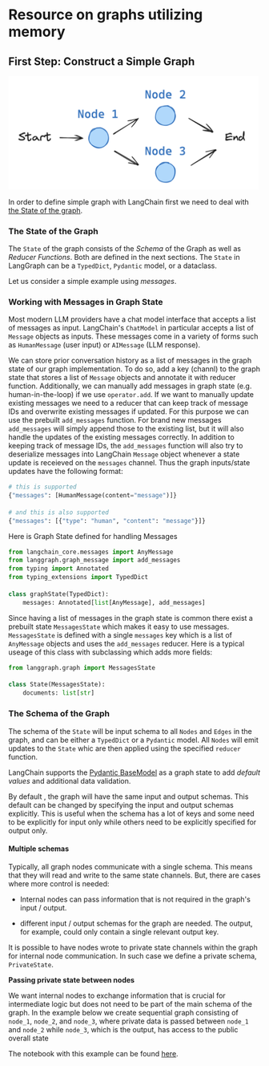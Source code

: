 # Resource on graphs utilizing memory

## First Step: Construct a Simple Graph

<!-- ![Figure: Simple Graph with LangChain](../../../images/simple_graph.png) -->

<img src="../../../images/simple_graph.png" alt="Figure: Simple Graph with LangChain" width="500"/>

In order to define simple graph with LangChain first we need to deal with [the State of the graph](https://langchain-ai.github.io/langgraph/concepts/low_level/#state).

### The State of the Graph

The `State` of the graph consists of the _Schema_ of the Graph as well as _Reducer Functions_. Both are defined in the next sections.
The `State` in LangGraph can be a `TypedDict`, `Pydantic` model, or a dataclass. 

Let us consider a simple example using _messages_.

### Working with Messages in Graph State

Most modern LLM providers have a chat model interface that accepts a list of messages as input. LangChain's `ChatModel` in particular accepts a list of `Message` objects as inputs. These messages come in a variety of forms such as `HumanMessage` (user input) or `AIMessage` (LLM response). 

We can store prior conversation history as a list of messages in the graph state of our graph implementation. To do so, add a key (channl) to the graph state that stores a list of `Message` objects and annotate it with reducer function. 
  Additionally, we can manually add messages in graph state (e.g. human-in-the-loop) if we use `operator.add`. 
  If we want to manually update existing messages we need to a reducer that can keep track of message IDs and overwrite existing messages if updated. For this purpose we can use the prebuilt `add_messages` function. For brand new messages `add_messages` will simply append those to the existing list, but it will also handle the updates of the existing messages correctly. In addition to keeping track of message IDs, the `add_messages` function will also try to deserialize messages into LangChain `Message` object whenever a state update is receieved on the `messages` channel. Thus the graph inputs/state updates have the following format:

```python
# this is supported
{"messages": [HumanMessage(content="message")]}

# and this is also supported
{"messages": [{"type": "human", "content": "message"}]}
```

Here is Graph State defined for handling Messages

```python
from langchain_core.messages import AnyMessage
from langgraph.graph_message import add_messages
from typing import Annotated
from typing_extensions import TypedDict

class graphState(TypedDict):
    messages: Annotated[list[AnyMessage], add_messages]
```

Since having a list of messages in the graph state is common there exist a prebuilt state `MessagesState` which makes it easy to use messages. `MessagesState` is defined with a single `messages` key which is a list of `AnyMessage` objects and uses the `add_messages` reducer. Here is a typical useage of this class with subclassing which adds more fields:

```python
from langgraph.graph import MessagesState

class State(MessagesState):
    documents: list[str]
```


### The Schema of the Graph

The schema of the `State` will be input schema to all `Nodes` and `Edges` in the graph, and can be either a `TypedDict` or a `Pydantic` model.  All `Nodes` will emit updates to the `State` whic are then applied using the specified `reducer` function.

LangChain supports the [Pydantic BaseModel](https://docs.pydantic.dev/latest/api/base_model/) as a graph state to add _default values_ and additional data validation. 

By default , the graph will have the same input and output schemas. This default can be changed by specifying the input and output schemas explicitly. This is useful when the schema has a lot of keys and some need to be explicitly for input only while others need to be explicitly specified for output only. 

#### Multiple schemas

Typically, all graph nodes communicate with a single schema. This means that they will read and write to the same state channels. But, there are cases where more  control is needed:

* Internal nodes can pass information that is not required in the graph's input / output.

* different input / output schemas for the graph are needed. The output, for example, could only contain a single relevant output key.

It is possible to have nodes wrote to private state channels within the graph for internal node communication. In such case we define a private schema, `PrivateState`. 



**Passing private state between nodes**

We want internal nodes to exchange information that is crucial for intermediate logic but does not need to be part of the main schema of the graph. 
In the example below we create sequential graph consisting of `node_1`, `node_2`, and `node_3`, where private data is passed between `node_1` and `node_2` while `node_3`, which is the output, has access to the public overall state

The notebook with this example can be found [here](https://github.com/dimitarpg13/langchain_tutorial/blob/main/langchain_tutorial/notebooks/private_state/SimplePrivateState.ipynb).
